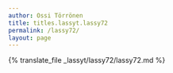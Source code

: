 ```yaml
---
author: Ossi Törrönen
title: titles.lassyt.lassy72
permalink: /lassy72/
layout: page
---
```

{% translate_file _lassyt/lassy72/lassy72.md %}